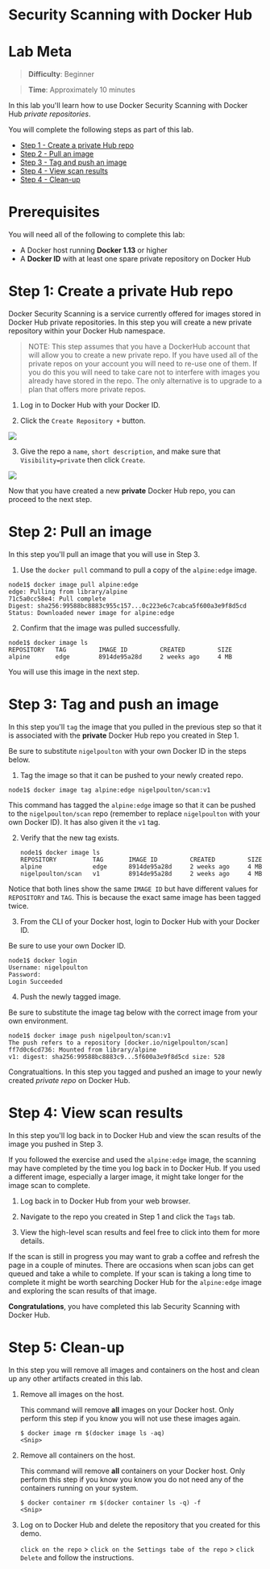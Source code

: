 # Security Scanning with Docker Hub

# Lab Meta

> **Difficulty**: Beginner

> **Time**: Approximately 10 minutes

In this lab you'll learn how to use Docker Security Scanning with Docker Hub
*private repositories*.

You will complete the following steps as part of this lab.

- [Step 1 - Create a private Hub repo](#repo)
- [Step 2 - Pull an image](#pull)
- [Step 3 - Tag and push an image](#tag_push)
- [Step 4 - View scan results](#results)
- [Step 4 - Clean-up](#clean)

# Prerequisites

You will need all of the following to complete this lab:

- A Docker host running **Docker 1.13** or higher
- A **Docker ID** with at least one spare private repository on Docker Hub

# <a name="pull"></a>Step 1: Create a private Hub repo

Docker Security Scanning is a service currently offered for images stored in
Docker Hub private repositories. In this step you will create a new private
repository within your Docker Hub namespace.

>NOTE: This step assumes that you have a DockerHub account that will allow you
to create a new private repo. If you have used all of the private repos on your
account you will need to re-use one of them. If you do this you will need to
take care not to interfere with images you already have stored in the repo. The
only alternative is to upgrade to a plan that offers more private repos.

1. Log in to Docker Hub with your Docker ID.

2. Click the `Create Repository +` button.

  ![](images/scan1.png)

3. Give the repo a `name`, `short description`, and make sure that
`Visibility=private` then click `Create`.

  ![](images/scan2.png)

Now that you have created a new **private** Docker Hub repo, you can proceed to
the next step.

# <a name="pull"></a>Step 2: Pull an image

In this step you'll pull an image that you will use in Step 3.

1. Use the `docker pull` command to pull a copy of the `alpine:edge` image.

  ```
  node1$ docker image pull alpine:edge
  edge: Pulling from library/alpine
  71c5a0cc58e4: Pull complete
  Digest: sha256:99588bc8883c955c157...0c223e6c7cabca5f600a3e9f8d5cd
  Status: Downloaded newer image for alpine:edge
  ```

2. Confirm that the image was pulled successfully.

  ```
  node1$ docker image ls
  REPOSITORY   TAG         IMAGE ID         CREATED         SIZE
  alpine       edge        8914de95a28d     2 weeks ago     4 MB
  ```

You will use this image in the next step.


# <a name="tag_push"></a>Step 3: Tag and push an image

In this step you'll `tag` the image that you pulled in the previous step so
that it is associated with the **private** Docker Hub repo you created in Step 1.

Be sure to substitute `nigelpoulton` with your own Docker ID in the steps below.

1. Tag the image so that it can be pushed to your newly created repo.

  ```
  node1$ docker image tag alpine:edge nigelpoulton/scan:v1
  ```

  This command has tagged the `alpine:edge` image so that it can be pushed to
  the `nigelpoulton/scan` repo (remember to replace `nigelpoulton` with your
  own Docker ID). It has also given it the `v1` tag.

2. Verify that the new tag exists.

   ```
   node1$ docker image ls
   REPOSITORY          TAG       IMAGE ID         CREATED         SIZE
   alpine              edge      8914de95a28d     2 weeks ago     4 MB
   nigelpoulton/scan   v1        8914de95a28d     2 weeks ago     4 MB
   ```

  Notice that both lines show the same `IMAGE ID` but have different values for
  `REPOSITORY` and `TAG`. This is because the exact same image has been tagged
  twice.

3. From the CLI of your Docker host, login to Docker Hub with your Docker ID.

  Be sure to use your own Docker ID.

  ```
  node1$ docker login
  Username: nigelpoulton
  Password:
  Login Succeeded
  ```

4. Push the newly tagged image.

  Be sure to substitute the image tag below with the correct image from your
  own environment.

  ```
  node1$ docker image push nigelpoulton/scan:v1
  The push refers to a repository [docker.io/nigelpoulton/scan]
  ff7d0c6cd736: Mounted from library/alpine
  v1: digest: sha256:99588bc8883c9...5f600a3e9f8d5cd size: 528
  ```

Congratualtions. In this step you tagged and pushed an image to your newly
created *private repo* on Docker Hub.

# <a name="results"></a>Step 4: View scan results

In this step you'll log back in to Docker Hub and view the scan results of the
image you pushed in Step 3.

If you followed the exercise and used the `alpine:edge` image, the scanning
may have completed by the time you log back in to Docker Hub. If you used a
different image, especially a larger image, it might take longer for the image
scan to complete.

1. Log back in to Docker Hub from your web browser.

2. Navigate to the repo you created in Step 1 and click the `Tags` tab.

3. View the high-level scan results and feel free to click into them for more
details.

  If the scan is still in progress you may want to grab a coffee and refresh
  the page in a couple of minutes. There are occasions when scan jobs can get
  queued and take a while to complete. If your scan is taking a long time to
  complete it might be worth searching Docker Hub for the `alpine:edge` image
  and exploring the scan results of that image.

**Congratulations**, you have completed this lab Security Scanning with Docker
Hub.

# <a name="clean"></a>Step 5: Clean-up

In this step you will remove all images and containers on the host and clean up any other artifacts created in this lab.


1. Remove all images on the host.

   This command will remove **all** images on your Docker host. Only perform this step if you know you will not use these images again.

   ```
   $ docker image rm $(docker image ls -aq)
   <Snip>
   ```
2. Remove all containers on the host.

   This command will remove **all** containers on your Docker host. Only perform this step if you know you know you do not need any of the containers running on your system.

   ```
   $ docker container rm $(docker container ls -q) -f
   <Snip>
   ```

3. Log on to Docker Hub and delete the repository that you created for this demo.

   `click on the repo` > `click on the Settings tabe of the repo` > `click Delete` and follow the instructions.
